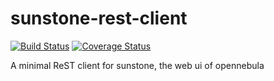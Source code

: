 # sunstone-rest-client

[![Build Status](https://travis-ci.org/arnehilmann/sunstone-rest-client.svg?branch=master)](https://travis-ci.org/arnehilmann/sunstone-rest-client)
[![Coverage Status](https://coveralls.io/repos/github/arnehilmann/sunstone-rest-client/badge.svg?branch=master)](https://coveralls.io/github/arnehilmann/sunstone-rest-client?branch=master)

A minimal ReST client for sunstone, the web ui of opennebula
